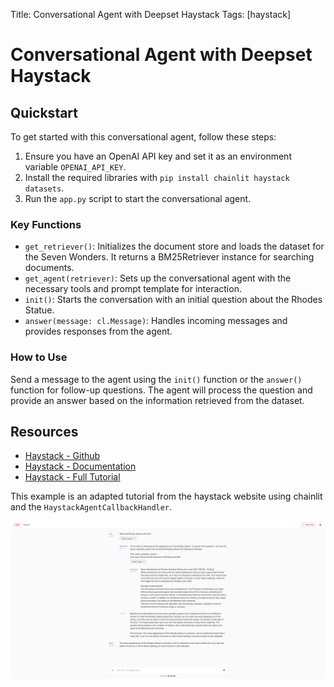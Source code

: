 Title: Conversational Agent with Deepset Haystack
Tags: [haystack]

# Conversational Agent with Deepset Haystack

## Quickstart

To get started with this conversational agent, follow these steps:

1. Ensure you have an OpenAI API key and set it as an environment variable `OPENAI_API_KEY`.
2. Install the required libraries with `pip install chainlit haystack datasets`.
3. Run the `app.py` script to start the conversational agent.

### Key Functions

- `get_retriever()`: Initializes the document store and loads the dataset for the Seven Wonders. It returns a BM25Retriever instance for searching documents.
- `get_agent(retriever)`: Sets up the conversational agent with the necessary tools and prompt template for interaction.
- `init()`: Starts the conversation with an initial question about the Rhodes Statue.
- `answer(message: cl.Message)`: Handles incoming messages and provides responses from the agent.

### How to Use

Send a message to the agent using the `init()` function or the `answer()` function for follow-up questions. The agent will process the question and provide an answer based on the information retrieved from the dataset.

## Resources

- [Haystack - Github](https://github.com/deepset-ai/haystack)
- [Haystack - Documentation](https://docs.haystack.deepset.ai/docs)
- [Haystack - Full Tutorial](https://haystack.deepset.ai/tutorials/25_customizing_agent)

This example is an adapted tutorial from the haystack website using chainlit and the `HaystackAgentCallbackHandler`.

![Screenshot](./Screenshot.png)
